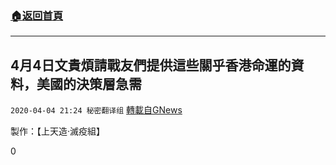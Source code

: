 ###  [:house:返回首頁](https://github.com/ourhimalayas/txt)
---

## 4月4日文貴煩請戰友們提供這些關乎香港命運的資料，美國的決策層急需
`2020-04-04 21:24 秘密翻译组` [轉載自GNews](https://gnews.org/zh-hant/162182/)

製作：【上天造·滅疫組】

0
